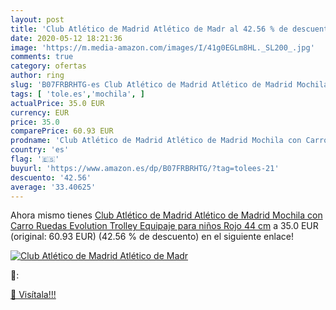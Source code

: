 ```yaml
---
layout: post
title: 'Club Atlético de Madrid Atlético de Madr al 42.56 % de descuento'
date: 2020-05-12 18:21:36
image: 'https://m.media-amazon.com/images/I/41g0EGLm8HL._SL200_.jpg'
comments: true
category: ofertas
author: ring
slug: 'B07FRBRHTG-es Club Atlético de Madrid Atlético de Madrid Mochila con...'
tags: [ 'tole.es','mochila', ]
actualPrice: 35.0 EUR
currency: EUR
price: 35.0
comparePrice: 60.93 EUR
prodname: 'Club Atlético de Madrid Atlético de Madrid Mochila con Carro Ruedas Evolution  Trolley Equipaje para niños  Rojo  44 cm'
country: 'es'
flag: '🇪🇸'
buyurl: 'https://www.amazon.es/dp/B07FRBRHTG/?tag=tolees-21'
descuento: '42.56'
average: '33.40625'
---
```


Ahora mismo tienes [Club Atlético de Madrid Atlético de Madrid Mochila con Carro Ruedas Evolution  Trolley Equipaje para niños  Rojo  44 cm](https://www.amazon.es/dp/B07FRBRHTG/?tag=tolees-21) a 35.0 EUR (original: 60.93 EUR) (42.56 %  de descuento) en el siguiente enlace!

[![Club Atlético de Madrid Atlético de Madr](https://m.media-amazon.com/images/I/41g0EGLm8HL._SL200_.jpg)](https://www.amazon.es/dp/B07FRBRHTG/?tag=tolees-21)

🔎:


[🛒 Visítala!!!](https://www.amazon.es/dp/B07FRBRHTG/?tag=tolees-21)
